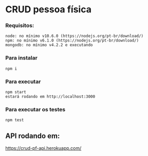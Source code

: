 # CRUD pessoa física

### Requisitos:
```
node: no mínimo v10.6.0 (https://nodejs.org/pt-br/download/)
npm: no mínimo v6.1.0 (https://nodejs.org/pt-br/download/)
mongodb: no mínimo v4.2.2 e executando
```

### Para instalar
```
npm i
```

### Para executar
```
npm start
estará rodando em http://localhost:3000
```

### Para executar os testes
```
npm test
```

## API rodando em:
https://crud-pf-api.herokuapp.com/
